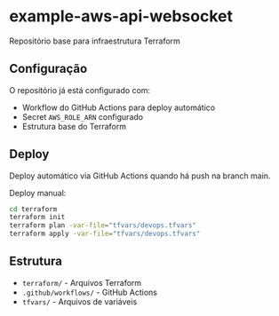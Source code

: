 # example-aws-api-websocket

Repositório base para infraestrutura Terraform

## Configuração

O repositório já está configurado com:
- Workflow do GitHub Actions para deploy automático
- Secret `AWS_ROLE_ARN` configurado
- Estrutura base do Terraform

## Deploy

Deploy automático via GitHub Actions quando há push na branch main.

Deploy manual:
```bash
cd terraform
terraform init
terraform plan -var-file="tfvars/devops.tfvars"
terraform apply -var-file="tfvars/devops.tfvars"
```

## Estrutura

- `terraform/` - Arquivos Terraform
- `.github/workflows/` - GitHub Actions
- `tfvars/` - Arquivos de variáveis
